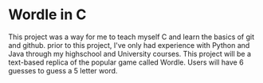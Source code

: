 # Wordle in C

This project was a way for me to teach myself C and learn the basics of git and github. prior to this project, I've only had experience with Python and Java through my highschool and University courses.
This project will be a text-based replica of the popular game called Wordle.
Users will have 6 guesses to guess a 5 letter word.